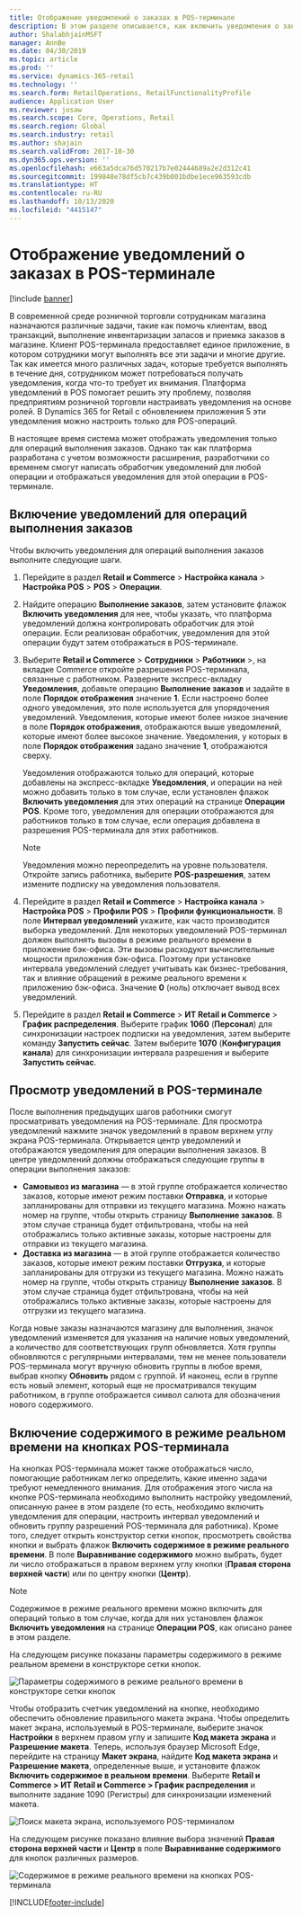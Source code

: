 ```yaml
---
title: Отображение уведомлений о заказах в POS-терминале
description: В этом разделе описывается, как включить уведомления о заказах в POS-терминале и платформе уведомлений.
author: ShalabhjainMSFT
manager: AnnBe
ms.date: 04/30/2019
ms.topic: article
ms.prod: ''
ms.service: dynamics-365-retail
ms.technology: ''
ms.search.form: RetailOperations, RetailFunctionalityProfile
audience: Application User
ms.reviewer: josaw
ms.search.scope: Core, Operations, Retail
ms.search.region: Global
ms.search.industry: retail
ms.author: shajain
ms.search.validFrom: 2017-10-30
ms.dyn365.ops.version: ''
ms.openlocfilehash: e663a5dca76d570217b7e02444689a2e2d312c41
ms.sourcegitcommit: 199848e78df5cb7c439b001bdbe1ece963593cdb
ms.translationtype: HT
ms.contentlocale: ru-RU
ms.lasthandoff: 10/13/2020
ms.locfileid: "4415147"
---
```

# <a name="show-order-notifications-in-the-point-of-sale-pos"></a>Отображение уведомлений о заказах в POS-терминале

[!include [banner](includes/banner.md)]

В современной среде розничной торговли сотрудникам магазина назначаются различные задачи, такие как помочь клиентам, ввод транзакций, выполнение инвентаризации запасов и приемка заказов в магазине. Клиент POS-терминала предоставляет единое приложение, в котором сотрудники могут выполнять все эти задачи и многие другие. Так как имеется много различных задач, которые требуется выполнять в течение дня, сотрудником может потребоваться получать уведомления, когда что-то требует их внимания. Платформа уведомлений в POS помогает решить эту проблему, позволяя предприятиям розничной торговли настраивать уведомления на основе ролей. В Dynamics 365 for Retail с обновлением приложения 5 эти уведомления можно настроить только для POS-операций.


В настоящее время система может отображать уведомления только для операций выполнения заказов. Однако так как платформа разработана с учетом возможности расширения, разработчики со временем смогут написать обработчик уведомлений для любой операции и отображаться уведомления для этой операции в POS-терминале.

## <a name="enable-notifications-for-order-fulfillment-operations"></a>Включение уведомлений для операций выполнения заказов

Чтобы включить уведомления для операций выполнения заказов выполните следующие шаги.

1. Перейдите в раздел **Retail и Commerce** &gt; **Настройка канала** &gt; **Настройка POS** &gt; **POS** &gt; **Операции**.
2. Найдите операцию **Выполнение заказов**, затем установите флажок **Включить уведомления** для нее, чтобы указать, что платформа уведомлений должна контролировать обработчик для этой операции. Если реализован обработчик, уведомления для этой операции будут затем отображаться в POS-терминале.
3. Выберите **Retail и Commerce** &gt; **Сотрудники** &gt; **Работники** &gt;, на вкладке Commerce откройте разрешения POS-терминала, связанные с работником. Разверните экспресс-вкладку **Уведомления**, добавьте операцию **Выполнение заказов** и задайте в поле **Порядок отображения** значение **1**. Если настроено более одного уведомления, это поле используется для упорядочения уведомлений. Уведомления, которые имеют более низкое значение в поле **Порядок отображения**, отображаются выше уведомлений, которые имеют более высокое значение. Уведомления, у которых в поле **Порядок отображения** задано значение **1**, отображаются сверху.

    Уведомления отображаются только для операций, которые добавлены на экспресс-вкладке **Уведомления**, и операции на ней можно добавить только в том случае, если установлен флажок **Включить уведомления** для этих операций на странице **Операции POS**. Кроме того, уведомления для операции отображаются для работников только в том случае, если операция добавлена в разрешения POS-терминала для этих работников.

    > [!NOTE]
    > Уведомления можно переопределить на уровне пользователя. Откройте запись работника, выберите **POS-разрешения**, затем измените подписку на уведомления пользователя.

4. Перейдите в раздел **Retail и Commerce** &gt; **Настройка канала** &gt; **Настройка POS** &gt; **Профили POS** &gt; **Профили функциональности**. В поле **Интервал уведомлений** укажите, как часто производится выборка уведомлений. Для некоторых уведомлений POS-терминал должен выполнять вызовы в режиме реального времени в приложение бэк-офиса. Эти вызовы расходуют вычислительные мощности приложения бэк-офиса. Поэтому при установке интервала уведомлений следует учитывать как бизнес-требования, так и влияние обращений в режиме реального времени к приложению бэк-офиса. Значение **0** (ноль) отключает вывод всех уведомлений.
5. Перейдите в раздел **Retail и Commerce** &gt; **ИТ Retail и Commerce** &gt; **График распределения**. Выберите график **1060** (**Персонал**) для синхронизации настроек подписки на уведомления, затем выберите команду **Запустить сейчас**. Затем выберите **1070** (**Конфигурация канала**) для синхронизации интервала разрешения и выберите **Запустить сейчас**.

## <a name="view-notifications-in-the-pos"></a>Просмотр уведомлений в POS-терминале

После выполнения предыдущих шагов работники смогут просматривать уведомления на POS-терминале. Для просмотра уведомлений нажмите значок уведомлений в правом верхнем углу экрана POS-терминала. Открывается центр уведомлений и отображаются уведомления для операции выполнения заказов. В центре уведомлений должны отображаться следующие группы в операции выполнения заказов:

- **Самовывоз из магазина** — в этой группе отображается количество заказов, которые имеют режим поставки **Отправка**, и которые запланированы для отправки из текущего магазина. Можно нажать номер на группе, чтобы открыть страницу **Выполнение заказов**. В этом случае страница будет отфильтрована, чтобы на ней отображались только активные заказы, которые настроены для отправки из текущего магазина.
- **Доставка из магазина** — в этой группе отображается количество заказов, которые имеют режим поставки **Отгрузка**, и которые запланированы для отгрузки из текущего магазина. Можно нажать номер на группе, чтобы открыть страницу **Выполнение заказов**. В этом случае страница будет отфильтрована, чтобы на ней отображались только активные заказы, которые настроены для отгрузки из текущего магазина.

Когда новые заказы назначаются магазину для выполнения, значок уведомлений изменяется для указания на наличие новых уведомлений, а количество для соответствующих групп обновляется. Хотя группы обновляются с регулярными интервалами, тем не менее пользователи POS-терминала могут вручную обновить группы в любое время, выбрав кнопку **Обновить** рядом с группой. И наконец, если в группе есть новый элемент, который еще не просматривался текущим работником, в группе отображается символ салюта для обозначения нового содержимого.

## <a name="enable-live-content-on-pos-buttons"></a>Включение содержимого в режиме реальном времени на кнопках POS-терминала

На кнопках POS-терминала может также отображаться число, помогающие работникам легко определить, какие именно задачи требуют немедленного внимания. Для отображения этого числа на кнопке POS-терминала необходимо выполнить настройку уведомлений, описанную ранее в этом разделе (то есть, необходимо включить уведомления для операции, настроить интервал уведомлений и обновить группу разрешений POS-терминала для работника). Кроме того, следует открыть конструктор сетки кнопок, просмотреть свойства кнопки и выбрать флажок **Включить содержимое в режиме реального времени**. В поле **Выравнивание содержимого** можно выбрать, будет ли число отображаться в правом верхнем углу кнопки (**Правая сторона верхней части**) или по центру кнопки (**Центр**).

> [!NOTE]
> Содержимое в режиме реального времени можно включить для операций только в том случае, когда для них установлен флажок **Включить уведомления** на странице **Операции POS**, как описано ранее в этом разделе.

На следующем рисунке показаны параметры содержимого в режиме реальном времени в конструкторе сетки кнопок.

![Параметры содержимого в режиме реального времени в конструкторе сетки кнопок](./media/ButtonGridDesigner.png "Параметры содержимого в режиме реального времени в конструкторе сетки кнопок")

Чтобы отобразить счетчик уведомлений на кнопке, необходимо обеспечить обновление правильного макета экрана. Чтобы определить макет экрана, используемый в POS-терминале, выберите значок **Настройки** в верхнем правом углу и запишите **Код макета экрана** и **Разрешение макета**. Теперь, используя браузер Microsoft Edge, перейдите на страницу **Макет экрана**, найдите **Код макета экрана** и **Разрешение макета**, определенные выше, и установите флажок **Включить содержимое в реальном времени**. Выберите **Retail и Commerce \> ИТ Retail и Commerce \> График распределения** и выполните задание 1090 (Регистры) для синхронизации изменений макета.


![Поиск макета экрана, используемого POS-терминалом](./media/Choose_screen_layout.png "Поиск макета экрана")

На следующем рисунке показано влияние выбора значений **Правая сторона верхней части** и **Центр** в поле **Выравнивание содержимого** для кнопок различных размеров.

![Содержимое в режиме реального времени на кнопках POS-терминала](./media/ButtonsWithLiveContent.png "Содержимое в режиме реального времени на кнопках POS-терминала")


[!INCLUDE[footer-include](../includes/footer-banner.md)]